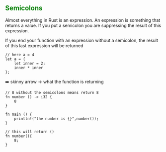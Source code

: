 ## <font color="green">Semicolons</font>

Almost everything in Rust is an expression. An expression is something that returns a value. If you put a semicolon you are suppressing the result of this expression.

If you end your function with an expression without a semicolon, the result of this last expression will be returned

```
// here a = 4
let a = {
    let inner = 2;
    inner * inner
};
```

➡️ skinny arrow -> what the function is returning

```
// 8 without the semicolons means return 8
fn number () -> i32 {
    8
}

fn main () {
    println!("the number is {}",number());
}
```

```
// this will return ()
fn number(){
    8;
}
```

